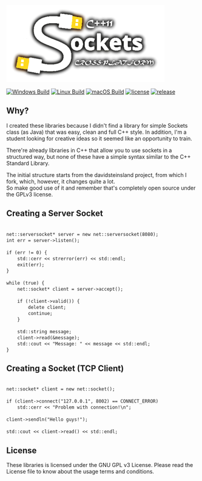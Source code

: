 ![logo](logo_github.png)


[![Windows Build](https://github.com/Victini378/Cross-Platform_CppSockets/workflows/Windows%20Build/badge.svg)](https://github.com/Victini378/Cross-Platform_CppSockets/actions?query=workflow%3A"Windows+Build")
[![Linux Build](https://github.com/Victini378/Cross-Platform_CppSockets/workflows/Linux%20Build/badge.svg)](https://github.com/Victini378/Cross-Platform_CppSockets/actions?query=workflow%3A"Linux+Build")
[![macOS Build](https://github.com/Victini378/Cross-Platform_CppSockets/workflows/macOS%20Build/badge.svg)](https://github.com/Victini378/Cross-Platform_CppSockets/actions?query=workflow%3A"macOS+Build")
[![license](https://img.shields.io/github/license/Victini378/Cross-Platform_CppSockets)](https://github.com/Victini378/Cross-Platform_CppSockets/blob/master/LICENSE.md)
[![release](https://img.shields.io/github/v/release/Victini378/Cross-Platform_CppSockets?include_prereleases)](https://github.com/Victini378/Cross-Platform_CppSockets/releases)

## Why?

I created these libraries because I didn't find a library for simple Sockets class (as Java) that was easy, clean and full C++ style. In addition, I'm a student looking for creative ideas so it seemed like an opportunity to train.

There're already libraries in C++ that allow you to use sockets in a structured way, but none of these have a simple syntax similar to the C++ Standard Library.

The initial structure starts from the davidsteinsland project, from which I fork, which, however, it changes quite a lot.\
So make good use of it and remember that's completely open source under the GPLv3 license.

## Creating a Server Socket

```

net::serversocket* server = new net::serversocket(8080);
int err = server->listen();

if (err != 0) {
    std::cerr << strerror(err) << std::endl;
    exit(err);
}

while (true) {
    net::socket* client = server->accept();
    
    if (!client->valid()) {
        delete client;
        continue;
    }
    
    std::string message;
    client->read(&message);
    std::cout << "Message: " << message << std::endl;
}

```

## Creating a Socket (TCP Client)

```

net::socket* client = new net::socket();

if (client->connect("127.0.0.1", 8002) == CONNECT_ERROR)
    std::cerr << "Problem with connection!\n";

client->sendln("Hello guys!");

std::cout << client->read() << std::endl;

```

## License

These libraries is licensed under the GNU GPL v3 License. Please read the License file to know about the usage terms and conditions.
